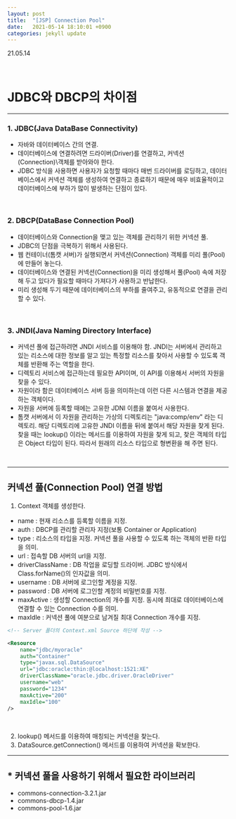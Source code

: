 ```yaml
---
layout: post
title:  "[JSP] Connection Pool"
date:   2021-05-14 18:10:01 +0900
categories: jekyll update
---
```

21.05.14

<br>

# JDBC와 DBCP의 차이점
---

### 1. JDBC(Java DataBase Connectivity)
- 자바와 데이터베이스 간의 연결.
- 데이터베이스에 연결하려면 드라이버(Driver)를 연결하고, 커넥션(Connection)\객체를 받아와야 한다. 
- JDBC 방식을 사용하면 사용자가 요청할 때마다 매번 드라이버를 로딩하고, 데이터베이스에서 커넥션 객체를 생성하여 연결하고 종료하기 때문에 매우 비효율적이고 데이터베이스에 부하가 많이 발생하는 단점이 있다.

<br>

### 2. DBCP(DataBase Connection Pool)
- 데이터베이스와 Connection을 맺고 있는 객체를 관리하기 위한 커넥션 풀.
- JDBC의 단점을 극복하기 위해서 사용된다.
- 웹 컨테이너(톰캣 서버)가 실행되면서 커넥션(Connection) 객체를 미리 풀(Pool)에 만들어 놓는다.
- 데이터베이스와 연결된 커넥션(Connection)을 미리 생성해서 풀(Pool) 속에 저장해 두고 있다가 필요할 때마다 가져다가 사용하고 반납한다.
- 미리 생성해 두기 때문에 데이터베이스의 부하를 줄여주고, 유동적으로 연결을 관리할 수 있다.

<br>

### 3. JNDI(Java Naming Directory Interface)
- 커넥션 풀에 접근하려면 JNDI 서비스를 이용해야 함. JNDI는 서버에서 관리하고 있는 리소스에 대한 정보를 알고 있는 특정할 리소스를 찾아서 사용할 수 있도록 객체를 반환해 주는 역할을 한다.
- 디렉토리 서비스에 접근하는데 필요한 API이며, 이 API를 이용해서 서버의 자원을 찾을 수 있다.
- 자원이라 함은 데이터베이스 서버 등을 의미하는데 이런 다른 시스템과 연결을 제공하는 객체이다.
- 자원을 서버에 등록할 때에는 고유한 JDNI 이름을 붙여서 사용한다.
- 톰캣 서버에서 이 자원을 관리하는 가상의 디렉토리는 "java:comp/env" 라는 디렉토리. 해당 디렉토리에 고유한 JNDI 이름을 뒤에 붙여서 해당 자원을 찾게 된다. 찾을 때는 lookup() 이라는 메서드를 이용하여 자원을 찾게 되고, 찾은 객체의 타입은 Object 타입이 된다. 따라서 원래의 리소스 타입으로 형변환을 해 주면 된다.
          
<br>

----------------------
## 커넥션 풀(Connection Pool) 연결 방법
1) Context 객체를 생성한다.
- name : 현재 리소스를 등록할 이름을 지정.
- auth : DBCP를 관리할 관리자 지정(보통 Container or Application)
- type : 리소스의 타입을 지정. 커넥션 풀을 사용할 수 있도록 하는 객체의 반환 타입을 의미.
- url : 접속할 DB 서버의 url을 지정.
- driverClassName : DB 작업을 로딩할 드라이버. JDBC 방식에서 Class.forName()의 인자값을 의미.
- username : DB 서버에 로그인할 계정을 지정.
- password : DB 서버에 로그인할 계정의 비밀번호를 지정.
- maxActive : 생성할 Connection의 개수를 지정. 동시에 최대로 데이터베이스에 연결할 수 있는 Connection 수를 의미.
- maxIdle : 커넥션 풀에 여분으로 남겨질 최대 Connection 개수를 지정.    

```xml
<!-- Server 폴더의 Context.xml Source 하단에 작성 -->

<Resource 
	name="jdbc/myoracle"
	auth="Container"
	type="javax.sql.DataSource"
	url="jdbc:oracle:thin:@localhost:1521:XE"
	driverClassName="oracle.jdbc.driver.OracleDriver"
	username="web"
	password="1234"
	maxActive="200"
	maxIdle="100"
/>
```

<br>

2) lookup() 메서드를 이용하여 매칭되는 커넥션을 찾는다.    
3) DataSource.getConnection() 메서드를 이용하여 커넥션을 확보한다.

---
## * 커넥션 풀을 사용하기 위해서 필요한 라이브러리
- commons-connection-3.2.1.jar
- commons-dbcp-1.4.jar
- commons-pool-1.6.jar
      
          







